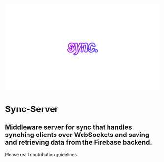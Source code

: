 ![logo image](https://raw.githubusercontent.com/aechan/sync-server/development/assets/logo.gif)

Sync-Server
============
Middleware server for sync that handles synching clients over WebSockets and saving and retrieving data from the Firebase backend.
---------

Please read contribution guidelines.
